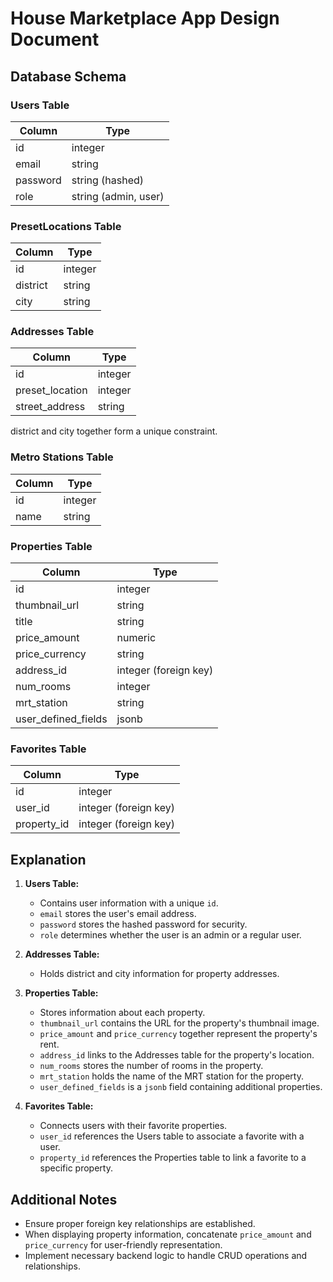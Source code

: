 # House Marketplace App Design Document

## Database Schema

### Users Table

| Column   | Type                 |
| -------- | -------------------- |
| id       | integer              |
| email    | string               |
| password | string (hashed)      |
| role     | string (admin, user) |

### PresetLocations Table

| Column   | Type    |
| -------- | ------- |
| id       | integer |
| district | string  |
| city     | string  |

### Addresses Table

| Column          | Type    |
| --------------- | ------- |
| id              | integer |
| preset_location | integer |
| street_address  | string  |

district and city together form a unique constraint.

### Metro Stations Table

| Column | Type    |
| ------ | ------- |
| id     | integer |
| name   | string  |

### Properties Table

| Column              | Type                  |
| ------------------- | --------------------- |
| id                  | integer               |
| thumbnail_url       | string                |
| title               | string                |
| price_amount        | numeric               |
| price_currency      | string                |
| address_id          | integer (foreign key) |
| num_rooms           | integer               |
| mrt_station         | string                |
| user_defined_fields | jsonb                 |

### Favorites Table

| Column      | Type                  |
| ----------- | --------------------- |
| id          | integer               |
| user_id     | integer (foreign key) |
| property_id | integer (foreign key) |

## Explanation

1. **Users Table:**

   - Contains user information with a unique `id`.
   - `email` stores the user's email address.
   - `password` stores the hashed password for security.
   - `role` determines whether the user is an admin or a regular user.

2. **Addresses Table:**

   - Holds district and city information for property addresses.

3. **Properties Table:**

   - Stores information about each property.
   - `thumbnail_url` contains the URL for the property's thumbnail image.
   - `price_amount` and `price_currency` together represent the property's rent.
   - `address_id` links to the Addresses table for the property's location.
   - `num_rooms` stores the number of rooms in the property.
   - `mrt_station` holds the name of the MRT station for the property.
   - `user_defined_fields` is a `jsonb` field containing additional properties.

4. **Favorites Table:**
   - Connects users with their favorite properties.
   - `user_id` references the Users table to associate a favorite with a user.
   - `property_id` references the Properties table to link a favorite to a specific property.

## Additional Notes

- Ensure proper foreign key relationships are established.
- When displaying property information, concatenate `price_amount` and `price_currency` for user-friendly representation.
- Implement necessary backend logic to handle CRUD operations and relationships.
